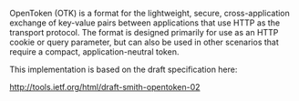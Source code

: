 OpenToken (OTK) is a format for the lightweight, secure,
cross-application exchange of key-value pairs between applications
that use HTTP as the transport protocol.  The format is designed
primarily for use as an HTTP cookie or query parameter, but can also
be used in other scenarios that require a compact, application-neutral
token.

This implementation is based on the draft specification here:

  http://tools.ietf.org/html/draft-smith-opentoken-02

